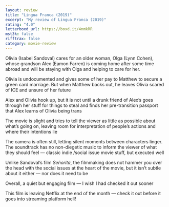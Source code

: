```yaml
---
layout: review
title: "Lingua Franca (2019)"
excerpt: "My review of Lingua Franca (2019)"
rating: "4.0"
letterboxd_url: https://boxd.it/4nmkRR
mst3k: false
rifftrax: false
category: movie-review
---
```


Olivia (Isabel Sandoval) cares for an older woman, Olga (Lynn Cohen), whose grandson Alex (Eamon Farren) is coming home after some time abroad and will be staying with Olga and helping to care for her.

Olivia is undocumented and gives some of her pay to Matthew to secure a green card marriage. But when Matthew backs out, he leaves Olivia scared of ICE and unsure of her future

Alex and Olivia hook up, but it is not until a drunk friend of Alex’s goes through her stuff for things to steal and finds her pre-transition passport that Alex learns of Olivia being trans

The movie is slight and tries to tell the viewer as little as possible about what’s going on, leaving room for interpretation of people’s actions and where their intentions lie

The camera is often still, letting silent moments between characters linger. The soundtrack has no non-diegetic music to inform the viewer of what they should feel — classic indie /social issue movie stuff, but executed well

Unlike Sandoval’s film <i>Señorita</i>, the filmmaking does not hammer you over the head with the social issues at the heart of the movie, but it isn’t subtle about it either — nor does it need to be

Overall, a quiet but engaging film — I wish I had checked it out sooner

This film is leaving Netflix at the end of the month — check it out before it goes into streaming platform hell!
